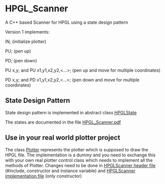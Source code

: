 # HPGL_Scanner
A C++ based Scanner for HPGL using a state design pattern

Version 1 implements:

IN; (initialize plotter)

PU; (pen up)

PD; (pen down)

PU x,y; and PU x1,y1,x2,y2,<...>; (pen up and move for multiple coordinates)

PD x,y; and PD x1,y1,x2,y2,<...>; (pen down and move for multiple coordinates)

## State Design Pattern
State design pattern is implemented in abstract class [HPGLState](https://github.com/VL-IT-Service/HPGL_Scanner/blob/main/src/hpglstate.hpp) 

The states are documented in the file [HPGL_Scanner.pdf](https://github.com/VL-IT-Service/HPGL_Scanner/blob/main/HPGL_Scanner.pdf)

## Use in your real world plotter project
The class [Plotter](https://github.com/VL-IT-Service/HPGL_Scanner/blob/main/src/plotter.hpp) represents the plotter which is supposed to draw the HPGL file. The implementation is a dummy and you need to exchange this with your own real plotter control class which needs to implement all the methods of Plotter. Changes need to be done in [HPGLScanner header file](https://github.com/VL-IT-Service/HPGL_Scanner/blob/main/src/hpglscanner.hpp) (#include, constructor and instance variable) and [HPGLScanner implementation file](https://github.com/VL-IT-Service/HPGL_Scanner/blob/main/src/hpglscanner.cpp) (only constructor)

